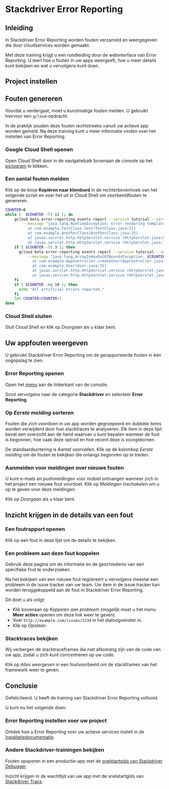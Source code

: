 # Stackdriver Error Reporting

## Inleiding

In Stackdriver Error Reporting worden fouten verzameld en weergegeven die door cloudservices worden gemaakt.

Met deze training krijgt u een rondleiding door de webinterface van Error Reporting. U leert hoe u fouten in uw apps weergeeft, hoe u meer details kunt bekijken en wat u vervolgens kunt doen.

## Project instellen

<walkthrough-project-setup></walkthrough-project-setup>

## Fouten genereren

Voordat u verdergaat, moet u kunstmatige fouten melden. U gebruikt hiervoor een `gcloud`-opdracht.

In de praktijk zouden deze fouten rechtstreeks vanuit uw actieve app worden gemeld. Na deze training kunt u meer informatie vinden over het instellen van Error Reporting.

### Google Cloud Shell openen

Open Cloud Shell door in de navigatiebalk bovenaan de console op het <walkthrough-cloud-shell-icon></walkthrough-cloud-shell-icon>[pictogram][spotlight-open-devshell] te klikken.

### Een aantal fouten melden

Klik op de knop **Kopiëren naar klembord** in de rechterbovenhoek van het volgende script en voer het uit in Cloud Shell om voorbeeldfouten te genereren.

```bash
COUNTER=0
while [  $COUNTER -lt 11 ]; do
    gcloud beta error-reporting events report --service tutorial --service-version v$((COUNTER/10+1)) \
        --message "java.lang.RuntimeException: Error rendering template $COUNTER
          at com.example.TestClass.test(TestClass.java:51)
          at com.example.AnotherClass(AnotherClass.java:25)
          at javax.servlet.http.HttpServlet.service (HttpServlet.java:617)
          at javax.servlet.http.HttpServlet.service (HttpServlet.java:717)"
    if [ $COUNTER -lt 3 ]; then
      gcloud beta error-reporting events report --service tutorial --service-version v1 \
          --message "java.lang.ArrayIndexOutOfBoundsException: $COUNTER
            at com.example.AppController.createUser(AppController.java:42)
            at com.example.User(User.java:31)
            at javax.servlet.http.HttpServlet.service (HttpServlet.java:617)
            at javax.servlet.http.HttpServlet.service (HttpServlet.java:717)"
    fi
    if [ $COUNTER -eq 10 ]; then
      echo "All artificial errors reported."
    fi
    let COUNTER=COUNTER+1
done
```

### Cloud Shell sluiten

Sluit Cloud Shell en klik op *Doorgaan* als u klaar bent.

## Uw appfouten weergeven

U gebruikt Stackdriver Error Reporting om de gerapporteerde fouten in één oogopslag te zien.

### Error Reporting openen

Open het [menu][spotlight-console-menu] aan de linkerkant van de console.

Scrol vervolgens naar de categorie **Stackdriver** en selecteer **Error Reporting**.

<walkthrough-menu-navigation sectionid="CRASH_SECTION"></walkthrough-menu-navigation>

### Op *Eerste melding* sorteren

Fouten die zich voordoen in uw app worden gegroepeerd en dubbele items worden verwijderd door hun stacktraces te analyseren. Elk item in deze lijst bevat een overzicht aan de hand waarvan u kunt bepalen wanneer de fout is begonnen, hoe vaak deze optrad en hoe recent deze is voorgekomen.

De standaardsortering is *Aantal voorvallen*. Klik op de kolomkop *Eerste melding* om de fouten te bekijken die onlangs begonnen op te treden.

### Aanmelden voor meldingen over nieuwe fouten

U kunt e-mails en pushmeldingen voor mobiel ontvangen wanneer zich in het project een nieuwe fout voordoet. Klik op *Meldingen inschakelen* om u op te geven voor deze meldingen.

Klik op *Doorgaan* als u klaar bent.

## Inzicht krijgen in de details van een fout

### Een foutrapport openen

Klik op een fout in deze lijst om de details te bekijken.

### Een probleem aan deze fout koppelen

Gebruik deze pagina om de informatie en de geschiedenis van een specifieke fout te onderzoeken.

Na het bekijken van een nieuwe fout registreert u vervolgens meestal een probleem in de issue tracker van uw team. Uw item in de issue tracker kan worden teruggekoppeld aan de fout in Stackdriver Error Reporting.

Dit doet u als volgt:

  *  Klik bovenaan op *Koppelen aan probleem* (mogelijk moet u het menu **Meer acties** openen om deze link weer te geven).
  *  Voer `http://example.com/issues/1234` in het dialoogvenster in.
  *  Klik op *Opslaan*.

### Stacktraces bekijken

Wij verbergen de stacktraceframes die niet afkomstig zijn van de code van uw app, zodat u zich kunt concentreren op uw code.

Klik op *Alles weergeven* in een foutvoorbeeld om de stackframes van het framework weer te geven.

## Conclusie

<walkthrough-conclusion-trophy></walkthrough-conclusion-trophy>

Gefeliciteerd. U heeft de training van Stackdriver Error Reporting voltooid.

U kunt nu het volgende doen:

### Error Reporting instellen voor uw project

Ontdek hoe u Error Reporting voor uw actieve services instelt in de [installatiedocumentatie][errors-setup].

### Andere Stackdriver-trainingen bekijken

Fouten opsporen in een productie-app met de [snelstartgids van Stackdriver Debugger][debug-quickstart].

Inzicht krijgen in de wachttijd van uw app met de snelstartgids van [Stackdriver Trace][trace-quickstart].

[debug-quickstart]: https://cloud.google.com/debugger/docs/quickstart
[errors-setup]: https://cloud.google.com/error-reporting/docs/how-to
[spotlight-console-menu]: walkthrough://spotlight-pointer?spotlightId=console-nav-menu
[spotlight-open-devshell]: walkthrough://spotlight-pointer?spotlightId=devshell-activate-button
[trace-quickstart]: https://cloud.google.com/trace/docs/quickstart
